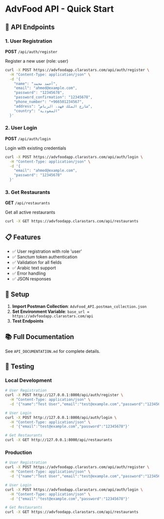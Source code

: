 # AdvFood API - Quick Start

## 🚀 API Endpoints

### 1. User Registration
**POST** `/api/auth/register`

Register a new user (role: user)

```bash
curl -X POST https://advfoodapp.clarastars.com/api/auth/register \
  -H "Content-Type: application/json" \
  -d '{
    "name": "أحمد محمد",
    "email": "ahmed@example.com", 
    "password": "12345678",
    "password_confirmation": "12345678",
    "phone_number": "+966501234567",
    "address": "شارع الملك فهد، الرياض",
    "country": "السعودية"
  }'
```

### 2. User Login
**POST** `/api/auth/login`

Login with existing credentials

```bash
curl -X POST https://advfoodapp.clarastars.com/api/auth/login \
  -H "Content-Type: application/json" \
  -d '{
    "email": "ahmed@example.com",
    "password": "12345678"
  }'
```

### 3. Get Restaurants
**GET** `/api/restaurants`

Get all active restaurants

```bash
curl -X GET https://advfoodapp.clarastars.com/api/restaurants
```

## 📋 Features

- ✅ User registration with role 'user'
- ✅ Sanctum token authentication
- ✅ Validation for all fields
- ✅ Arabic text support
- ✅ Error handling
- ✅ JSON responses

## 🔧 Setup

1. **Import Postman Collection**: `AdvFood_API.postman_collection.json`
2. **Set Environment Variable**: `base_url = https://advfoodapp.clarastars.com/api`
3. **Test Endpoints**

## 📚 Full Documentation

See `API_DOCUMENTATION.md` for complete details.

## 🧪 Testing

### Local Development
```bash
# User Registration
curl -X POST http://127.0.0.1:8000/api/auth/register \
  -H "Content-Type: application/json" \
  -d '{"name":"Test User","email":"test@example.com","password":"12345678","password_confirmation":"12345678"}'

# User Login
curl -X POST http://127.0.0.1:8000/api/auth/login \
  -H "Content-Type: application/json" \
  -d '{"email":"test@example.com","password":"12345678"}'

# Get Restaurants  
curl -X GET http://127.0.0.1:8000/api/restaurants
```

### Production
```bash
# User Registration
curl -X POST https://advfoodapp.clarastars.com/api/auth/register \
  -H "Content-Type: application/json" \
  -d '{"name":"Test User","email":"test@example.com","password":"12345678","password_confirmation":"12345678"}'

# User Login
curl -X POST https://advfoodapp.clarastars.com/api/auth/login \
  -H "Content-Type: application/json" \
  -d '{"email":"test@example.com","password":"12345678"}'

# Get Restaurants
curl -X GET https://advfoodapp.clarastars.com/api/restaurants
``` 
